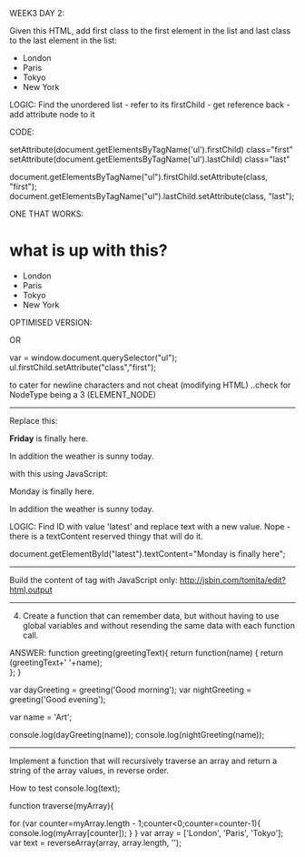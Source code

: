 WEEK3 DAY 2:

Given this HTML, add first class to the first element in the list and last class to the last element in the list:

<ul>
  <li>London</li>
  <li>Paris</li>
  <li>Tokyo</li>
  <li>New York</li>
</ul>

LOGIC: Find the unordered list - refer to its firstChild - get reference back - add attribute node to it

CODE:

setAttribute(document.getElementsByTagName('ul').firstChild) class="first"
setAttribute(document.getElementsByTagName('ul').lastChild) class="last"

document.getElementsByTagName("ul").firstChild.setAttribute(class, "first");
document.getElementsByTagName("ul").lastChild.setAttribute(class, "last");

ONE THAT WORKS:
<!DOCTYPE html>
<html>
<head>
  <meta charset="utf-8">
  <title>JS Bin</title>
  <style>
    .first {
      background-color: yellow;
    }
    .last{
      background-color:red;
    }
  </style>
  <script>
    setTimeout(function () {
      
      var desiredElement = document.getElementsByTagName("ul");
       var att =desiredElement[0].firstChild;
  
   att.setAttribute("class","first");
      
      var desiredElement = document.getElementsByTagName("ul");
       var att =desiredElement[0].lastChild;
  
   att.setAttribute("class","last");
      
      
    }, 0);
  </script>
</head>
<body>
  <h1>what is up with this?</h1>
  <ul><li>London</li>
  <li>Paris</li>
  <li>Tokyo</li>
  <li>New York</li></ul>
</body>
</html>

OPTIMISED VERSION:

  <script>
    setTimeout(function () {
      
      document.getElementsByTagName("ul")[0].firstChild.setAttribute("class", "first");
      document.getElementsByTagName("ul")[0].lastChild.setAttribute("class", "last");
      
    }, 0);
  </script>

OR

var = window.document.querySelector("ul");
ul.firstChild.setAttribute("class","first");

to cater for newline characters and not cheat (modifying HTML) ..check for NodeType being a 3 (ELEMENT_NODE)
___________________________________________________________________________

Replace this:

<div>
  <p id="latest"><strong>Friday</strong> is finally here.</p>
  <p>In addition the weather is sunny today.</p>
</div>

with this using JavaScript:

<div>
  <p id="latest">Monday is finally here.</p>
  <p>In addition the weather is sunny today.</p>
</div>

LOGIC:
Find ID with value 'latest' and replace text with a new value.
Nope - there is a textContent reserved thingy that will do it.

document.getElementById("latest").textContent="Monday is finally here";
      
____________________________________________________________________________

Build the content of <body></body> tag with JavaScript only: http://jsbin.com/tomita/edit?html,output


__________________________________________________________________________________

4. Create a function that can remember data, but without having to use global variables and without resending the same data with each function call.


ANSWER:
function greeting(greetingText){
    return function(name) {
     return (greetingText+' '+name);  
};
}

var dayGreeting = greeting('Good morning');
var nightGreeting = greeting('Good evening');

var name = 'Art';

console.log(dayGreeting(name));
console.log(nightGreeting(name));

_______________________________________________________________________________

Implement a function that will recursively traverse an array and return a string of the array values, in reverse order.

How to test
console.log(text);

function traverse(myArray){

for (var counter=myArray.length - 1;counter<0;counter=counter-1){
	console.log(myArray[counter]);
}
}
var array = ['London', 'Paris', 'Tokyo'];
var text = reverseArray(array, array.length, '');

